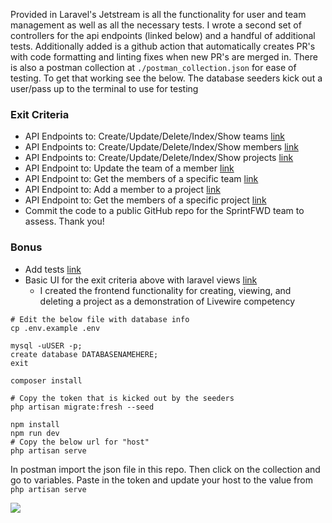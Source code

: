 Provided in Laravel's Jetstream is all the functionality for user and team management as well as all the necessary tests. I wrote a second set of controllers for the api endpoints (linked below) and a handful of additional tests. Additionally added is a github action that automatically creates PR's with code formatting and linting fixes when new PR's are merged in. There is also a postman collection at `./postman_collection.json` for ease of testing. To get that working see the below. The database seeders kick out a user/pass up to the terminal to use for testing

### Exit Criteria

- API Endpoints to: Create/Update/Delete/Index/Show teams [link](https://github.com/michaeljhopkins/sprintfwd-homework/blob/main/app/Http/Controllers/Api/TeamsController.php)
- API Endpoints to: Create/Update/Delete/Index/Show members [link](https://github.com/michaeljhopkins/sprintfwd-homework/blob/main/app/Http/Controllers/Api/UsersController.php)
- API Endpoints to: Create/Update/Delete/Index/Show projects [link](https://github.com/michaeljhopkins/sprintfwd-homework/blob/main/app/Http/Controllers/Api/ProjectsController.php)
- API Endpoint to: Update the team of a member [link](https://github.com/michaeljhopkins/sprintfwd-homework/blob/main/app/Http/Controllers/Api/TeamUsersController.php)
- API Endpoint to: Get the members of a specific team [link](https://github.com/michaeljhopkins/sprintfwd-homework/blob/main/app/Http/Controllers/Api/TeamUsersController.php)
- API Endpoint to: Add a member to a project [link](https://github.com/michaeljhopkins/sprintfwd-homework/blob/main/app/Http/Controllers/Api/ProjectUsersController.php)
- API Endpoint to: Get the members of a specific project [link](https://github.com/michaeljhopkins/sprintfwd-homework/blob/main/app/Http/Controllers/Api/ProjectUsersController.php)
- Commit the code to a public GitHub repo for the SprintFWD team to assess. Thank you!

### Bonus

- Add tests [link](https://github.com/michaeljhopkins/sprintfwd-homework/tree/main/tests/Feature)
- Basic UI for the exit criteria above with laravel views [link](https://github.com/michaeljhopkins/sprintfwd-homework/blob/main/resources/views/livewire/user-project-manager.blade.php)
  - I created the frontend functionality for creating, viewing, and deleting a project as a demonstration of Livewire competency


```
# Edit the below file with database info
cp .env.example .env

mysql -uUSER -p;
create database DATABASENAMEHERE;
exit

composer install

# Copy the token that is kicked out by the seeders
php artisan migrate:fresh --seed

npm install
npm run dev
# Copy the below url for "host"
php artisan serve
```

In postman import the json file in this repo. Then click on the collection and go to variables. Paste in the token and update your host to the value from `php artisan serve`

<img src="https://i.imgur.com/wAo3eqt.png">
